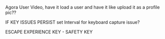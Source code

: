 Agora User Video, have it load a user and have it like upload it as a profile pic??

IF KEY ISSUES PERSIST
set Interval for keyboard capture issue?

ESCAPE EXPERIENCE KEY - SAFETY KEY
